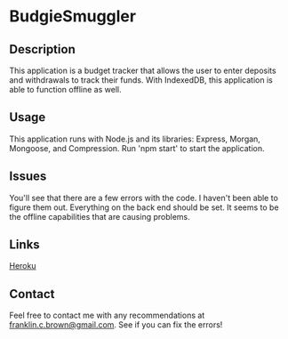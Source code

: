 # BudgieSmuggler

## Description
This application is a budget tracker that allows the user to enter deposits and withdrawals to track their funds. With IndexedDB, this application is able to function offline as well.

## Usage
This application runs with Node.js and its libraries: Express, Morgan, Mongoose, and Compression. Run 'npm start' to start the application.

## Issues
You'll see that there are a few errors with the code. I haven't been able to figure them out. Everything on the back end should be set. It seems to be the offline capabilities that are causing problems.

## Links
[Heroku](https://mighty-castle-01544.herokuapp.com/)

## Contact
Feel free to contact me with any recommendations at franklin.c.brown@gmail.com. See if you can fix the errors!